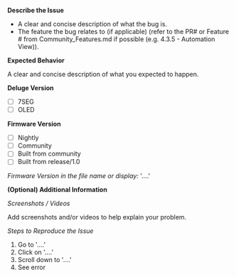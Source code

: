 **Describe the Issue**
- A clear and concise description of what the bug is.
- The feature the bug relates to (if applicable) (refer to the PR# or Feature # from Community_Features.md if possible (e.g. 4.3.5 - Automation View)).

**Expected Behavior**

A clear and concise description of what you expected to happen.

**Deluge Version**
- [ ] 7SEG
- [ ] OLED

**Firmware Version**

- [ ] Nightly
- [ ] Community
- [ ] Built from community
- [ ] Built from release/1.0

_Firmware Version in the file name or display:_ '....'

**(Optional) Additional Information**

_Screenshots / Videos_

Add screenshots and/or videos to help explain your problem.

_Steps to Reproduce the Issue_

1. Go to '....'
2. Click on '....'
3. Scroll down to '....'
4. See error
